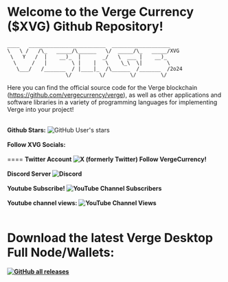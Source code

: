 <b>Welcome to the Verge Currency ($XVG) Github Repository! </b>
====

```
____   _________________________  ___________________
\   \ /   /\_   _____/\______   \/  _____/\_   _____/XVG
 \   Y   /  |    __)_  |       _/   \  ___ |    __)_ 
  \     /   |        \ |    |   \    \_\  \|        \
   \___/   /_______  / |____|_  /\______  /_______  /2o24
                   \/         \/        \/        \/ 
```

Here you can find the official source code for the Verge blockchain (https://github.com/vergecurrency/verge), as well as other applications and software libraries in a variety of programming languages for implementing Verge into your project!<br><br>
<p align="left">
  <b>Github Stars:</b> <img alt="GitHub User's stars" src="https://img.shields.io/github/stars/vergecurrency"><br><br>
  <b>Follow XVG Socials:</b><br><br>
 ====
  <b>Twitter Account<b> <img alt="X (formerly Twitter) Follow VergeCurrency!" src="https://img.shields.io/twitter/follow/vergecurrency?logo=twitter&logoColor=teal&labelColor=black&color=black"><br><br>
  <b>Discord Server</b> <img alt="Discord" src="https://img.shields.io/discord/325024453065179137?logo=v&logoColor=teal"><br><br>
  <b>Youtube Subscribe!</b> <img alt="YouTube Channel Subscribers" src="https://img.shields.io/youtube/channel/subscribers/UCv59uw_WhHB2VxbBs0LPeeQ"><br><br>
  <b>Youtube channel views:</b> <img alt="YouTube Channel Views" src="https://img.shields.io/youtube/channel/views/UCv59uw_WhHB2VxbBs0LPeeQ"><br><br>
 
  <b>Download the latest Verge Desktop Full Node/Wallets:</b><br>
  ====
 <a href="https://github.com/vergecurrency/verge/releases/latest">
 <img alt="GitHub all releases" src="https://img.shields.io/github/downloads/vergecurrency/verge/total?logo=GitHub">
 </a>
</p>
  
